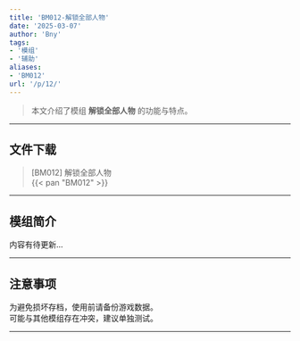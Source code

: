 ```yaml
---
title: 'BM012-解锁全部人物'
date: '2025-03-07'
author: 'Bny'
tags:
- '模组'
- '辅助'
aliases:
- 'BM012'
url: '/p/12/'
---
```


> 本文介绍了模组 **解锁全部人物** 的功能与特点。

---

## 文件下载

> [BM012] 解锁全部人物  
{{< pan "BM012" >}}  

---

## 模组简介

>  
内容有待更新...  

---

## 注意事项

>  
为避免损坏存档，使用前请备份游戏数据。  
可能与其他模组存在冲突，建议单独测试。  

---

